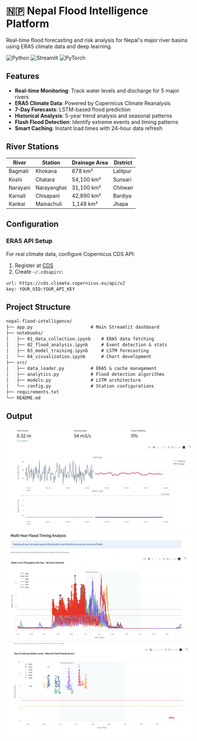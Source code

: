 # 🇳🇵 Nepal Flood Intelligence Platform

Real-time flood forecasting and risk analysis for Nepal's major river basins using ERA5 climate data and deep learning.

![Python](https://img.shields.io/badge/python-3.8+-blue.svg)
![Streamlit](https://img.shields.io/badge/streamlit-1.28+-red.svg)
![PyTorch](https://img.shields.io/badge/PyTorch-2.0+-orange.svg)

##  Features

- **Real-time Monitoring**: Track water levels and discharge for 5 major rivers
- **ERA5 Climate Data**: Powered by Copernicus Climate Reanalysis
- **7-Day Forecasts**: LSTM-based flood prediction
- **Historical Analysis**: 5-year trend analysis and seasonal patterns
- **Flash Flood Detection**: Identify extreme events and timing patterns
- **Smart Caching**: Instant load times with 24-hour data refresh

##  River Stations

| River | Station | Drainage Area | District |
|-------|---------|---------------|----------|
| Bagmati | Khokana | 678 km² | Lalitpur |
| Koshi | Chatara | 54,100 km² | Sunsari |
| Narayani | Narayanghat | 31,100 km² | Chitwan |
| Karnali | Chisapani | 42,890 km² | Bardiya |
| Kankai | Mainachuli | 1,148 km² | Jhapa |

## Configuration
### ERA5 API Setup

For real climate data, configure Copernicus CDS API:

1. Register at [CDS](https://cds.climate.copernicus.eu)
2. Create `~/.cdsapirc`:
```
url: https://cds.climate.copernicus.eu/api/v2
key: YOUR_UID:YOUR_API_KEY
```
## Project Structure

```
nepal-flood-intelligence/
├── app.py                      # Main Streamlit dashboard
├── notebooks/
│   ├── 01_data_collection.ipynb    # ERA5 data fetching
│   ├── 02_flood_analysis.ipynb     # Event detection & stats
│   ├── 03_model_training.ipynb     # LSTM forecasting
│   └── 04_visualization.ipynb      # Chart development
├── src/
│   ├── data_loader.py          # ERA5 & cache management
│   ├── analytics.py            # Flood detection algorithms
│   ├── models.py               # LSTM architecture
│   └── config.py               # Station configurations
├── requirements.txt
└── README.md
```

## Output

![Description of image](Output/Img1.png)
![Description of image](Output/Img2.png)
![Description of image](Output/Img3.png)
